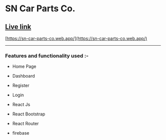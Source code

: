 # SN Car Parts Co. 
 
## [Live link](https://sn-car-parts-co.web.app/)
[https://sn-car-parts-co.web.app/](https://sn-car-parts-co.web.app/)

--------------
### Features and functionality used :-

* Home Page

* Dashboard

* Register

* Login

* React Js

* React Bootstrap

* React Router

* firebase

